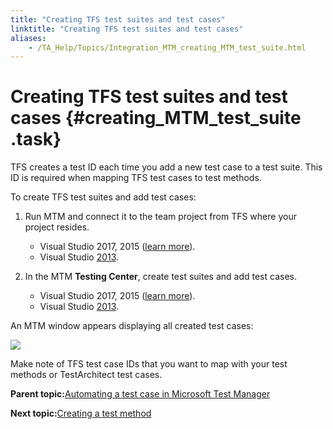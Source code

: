 ```yaml
--- 
title: "Creating TFS test suites and test cases"
linktitle: "Creating TFS test suites and test cases"
aliases: 
    - /TA_Help/Topics/Integration_MTM_creating_MTM_test_suite.html
---
```

# Creating TFS test suites and test cases {#creating_MTM_test_suite .task}

TFS creates a test ID each time you add a new test case to a test suite. This ID is required when mapping TFS test cases to test methods.

To create TFS test suites and add test cases:

1.  Run MTM and connect it to the team project from TFS where your project resides.

    -   Visual Studio 2017, 2015 \([learn more](https://docs.microsoft.com/id-id/vsts/manual-test/mtm/connect-microsoft-test-manager-to-your-team-project-and-test-plan?view=vsts)\).
    -   Visual Studio [2013](https://msdn.microsoft.com/en-us/library/dd380739(v=vs.120).aspx).
2.  In the MTM **Testing Center**, create test suites and add test cases.

    -   Visual Studio 2017, 2015 \([learn more](https://www.visualstudio.com/en-us/docs/test/manual-exploratory-testing/getting-started/create-test-cases)\).
    -   Visual Studio [2013](https://msdn.microsoft.com/en-us/library/dd380763(v=vs.120).aspx).

An MTM window appears displaying all created test cases:

![](../Images/MTM_test_IDs.png)

Make note of TFS test case IDs that you want to map with your test methods or TestArchitect test cases.

**Parent topic:**[Automating a test case in Microsoft Test Manager](../../TA_Help/Topics/ug_MTM_automating_TC.html)

**Next topic:**[Creating a test method](../../TA_Help/Topics/ug_MTM_test_methods.html)

